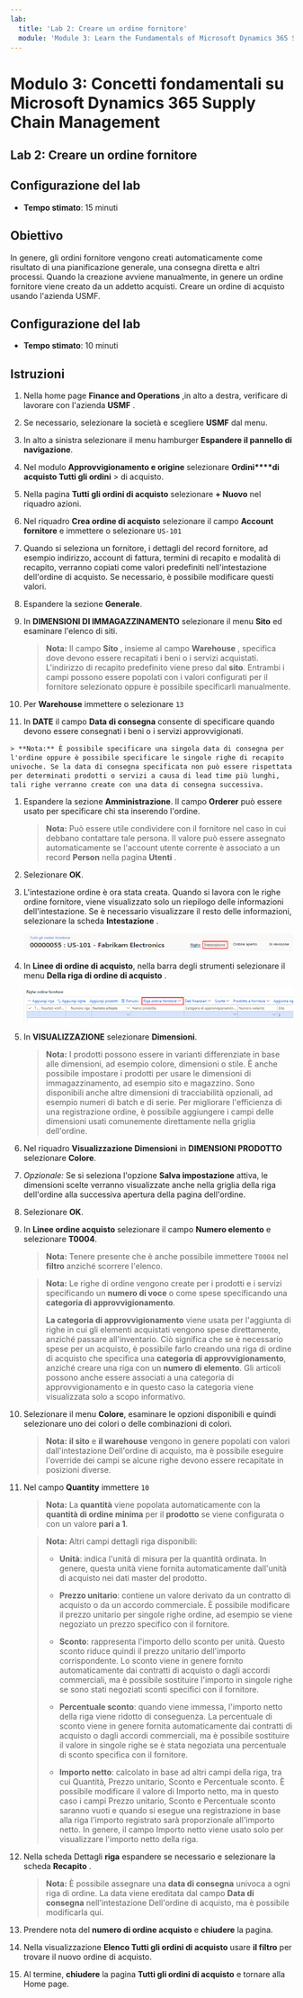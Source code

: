```yaml
---
lab:
  title: 'Lab 2: Creare un ordine fornitore'
  module: 'Module 3: Learn the Fundamentals of Microsoft Dynamics 365 Supply Chain Management'
---
```


# Modulo 3: Concetti fondamentali su Microsoft Dynamics 365 Supply Chain Management

## Lab 2: Creare un ordine fornitore

## Configurazione del lab

   - **Tempo stimato**: 15 minuti

## Obiettivo

In genere, gli ordini fornitore vengono creati automaticamente come risultato di una pianificazione generale, una consegna diretta e altri processi. Quando la creazione avviene manualmente, in genere un ordine fornitore viene creato da un addetto acquisti. Creare un ordine di acquisto usando l'azienda USMF. 

## Configurazione del lab

   - **Tempo stimato**: 10 minuti

## Istruzioni

1.  Nella home page **Finance and Operations** ,in alto a destra, verificare di lavorare con l'azienda **USMF** . 

1.  Se necessario, selezionare la società e scegliere **USMF** dal menu. 

1.  In alto a sinistra selezionare il menu hamburger **Espandere il pannello di navigazione**. 

1.  Nel modulo **Approvvigionamento e origine** selezionare **Ordini****di acquisto Tutti gli ordini** >  di acquisto. 

1.  Nella pagina **Tutti gli ordini di acquisto** selezionare **+ Nuovo** nel riquadro azioni. 

1.  Nel riquadro **Crea ordine di acquisto** selezionare il campo **Account fornitore** e immettere o selezionare `US-101`

1.  Quando si seleziona un fornitore, i dettagli del record fornitore, ad esempio indirizzo, account di fattura, termini di recapito e modalità di recapito, verranno copiati come valori predefiniti nell'intestazione dell'ordine di acquisto. Se necessario, è possibile modificare questi valori. 

1.  Espandere la sezione **Generale**. 

1.  In **DIMENSIONI DI IMMAGAZZINAMENTO** selezionare il menu **Sito** ed esaminare l'elenco di siti. 

    > **Nota:** Il campo **Sito** , insieme al campo **Warehouse** , specifica dove devono essere recapitati i beni o i servizi acquistati. L'indirizzo di recapito predefinito viene preso dal **sito**. Entrambi i campi possono essere popolati con i valori configurati per il fornitore selezionato oppure è possibile specificarli manualmente. 

1.  Per **Warehouse** immettere o selezionare `13`

1.   In **DATE** il campo **Data di consegna** consente di specificare quando devono essere consegnati i beni o i servizi approvvigionati.

    > **Nota:** È possibile specificare una singola data di consegna per l'ordine oppure è possibile specificare le singole righe di recapito univoche. Se la data di consegna specificata non può essere rispettata per determinati prodotti o servizi a causa di lead time più lunghi, tali righe verranno create con una data di consegna successiva.

1.  Espandere la sezione **Amministrazione**. Il campo **Orderer** può essere usato per specificare chi sta inserendo l'ordine. 

    > **Nota:** Può essere utile condividere con il fornitore nel caso in cui debbano contattare tale persona. Il valore può essere assegnato automaticamente se l'account utente corrente è associato a un record **Person** nella pagina **Utenti** . 

1.  Selezionare **OK**. 

1.  L'intestazione ordine è ora stata creata. Quando si lavora con le righe ordine fornitore, viene visualizzato solo un riepilogo delle informazioni dell'intestazione.  Se è necessario visualizzare il resto delle informazioni, selezionare la scheda **Intestazione** . 

    ![Schermata che mostra la posizione del menu Intestazione](./media/lp1-m3-purchase-order-header-option.png)

1.  In **Linee di ordine di acquisto**, nella barra degli strumenti selezionare il menu **Della riga di ordine di acquisto** . 

    ![Schermata che mostra la posizione dell'opzione di menu Riga ordine fornitore](./media/lp1-m3-purchase-order-purchase-order-line-menu.png)

1.  In **VISUALIZZAZIONE** selezionare **Dimensioni**. 

    > **Nota:** I prodotti possono essere in varianti differenziate in base alle dimensioni, ad esempio colore, dimensioni o stile. È anche possibile impostare i prodotti per usare le dimensioni di immagazzinamento, ad esempio sito e magazzino.  Sono disponibili anche altre dimensioni di tracciabilità opzionali, ad esempio numeri di batch e di serie.  Per migliorare l'efficienza di una registrazione ordine, è possibile aggiungere i campi delle dimensioni usati comunemente direttamente nella griglia dell'ordine. 

1.  Nel riquadro **Visualizzazione Dimensioni** in **DIMENSIONI PRODOTTO** selezionare **Colore**. 

1.  *Opzionale:* Se si seleziona l'opzione **Salva impostazione** attiva, le dimensioni scelte verranno visualizzate anche nella griglia della riga dell'ordine alla successiva apertura della pagina dell'ordine. 

1.  Selezionare **OK**. 

1.  In **Linee ordine acquisto** selezionare il campo **Numero elemento** e selezionare **T0004**. 

    > **Nota:** Tenere presente che è anche possibile immettere `T0004` nel **filtro** anziché scorrere l'elenco. 

    > **Nota:** Le righe di ordine vengono create per i prodotti e i servizi specificando un **numero di voce** o come spese specificando una **categoria di approvvigionamento**.
    > 
    > **La categoria di approvvigionamento** viene usata per l'aggiunta di righe in cui gli elementi acquistati vengono spese direttamente, anziché passare all'inventario. Ciò significa che se è necessario spese per un acquisto, è possibile farlo creando una riga di ordine di acquisto che specifica una **categoria di approvvigionamento**, anziché creare una riga con un **numero di elemento**. Gli articoli possono anche essere associati a una categoria di approvvigionamento e in questo caso la categoria viene visualizzata solo a scopo informativo. 

1.  Selezionare il menu **Colore**, esaminare le opzioni disponibili e quindi selezionare uno dei colori o delle combinazioni di colori. 

    > **Nota:** **il sito** e **il warehouse** vengono in genere popolati con valori dall'intestazione Dell'ordine di acquisto, ma è possibile eseguire l'override dei campi se alcune righe devono essere recapitate in posizioni diverse. 

1.  Nel campo **Quantity** immettere `10` 

    > **Nota:** La **quantità** viene popolata automaticamente con la **quantità di ordine minima** per il **prodotto** se viene configurata o con un valore **pari a 1**. 

    > **Nota:** Altri campi dettagli riga disponibili: 
    >
    >    - **Unità**: indica l'unità di misura per la quantità ordinata. In genere, questa unità viene fornita automaticamente dall'unità di acquisto nei dati master del prodotto. 
    >
    >    - **Prezzo unitario**: contiene un valore derivato da un contratto di acquisto o da un accordo commerciale. È possibile modificare il prezzo unitario per singole righe ordine, ad esempio se viene negoziato un prezzo specifico con il fornitore. 
    >
    >    - **Sconto**: rappresenta l'importo dello sconto per unità. Questo sconto riduce quindi il prezzo unitario dell'importo corrispondente. Lo sconto viene in genere fornito automaticamente dai contratti di acquisto o dagli accordi commerciali, ma è possibile sostituire l'importo in singole righe se sono stati negoziati sconti specifici con il fornitore. 
    >
    >    - **Percentuale sconto**: quando viene immessa, l'importo netto della riga viene ridotto di conseguenza. La percentuale di sconto viene in genere fornita automaticamente dai contratti di acquisto o dagli accordi commerciali, ma è possibile sostituire il valore in singole righe se è stata negoziata una percentuale di sconto specifica con il fornitore. 
    >
    >    - **Importo netto**: calcolato in base ad altri campi della riga, tra cui Quantità, Prezzo unitario, Sconto e Percentuale sconto. È possibile modificare il valore di Importo netto, ma in questo caso i campi Prezzo unitario, Sconto e Percentuale sconto saranno vuoti e quando si esegue una registrazione in base alla riga l'importo registrato sarà proporzionale all'importo netto. In genere, il campo Importo netto viene usato solo per visualizzare l'importo netto della riga. 

1.  Nella scheda Dettagli **riga** espandere se necessario e selezionare la scheda **Recapito** . 

    > **Nota:** È possibile assegnare una **data di consegna** univoca a ogni riga di ordine. La data viene ereditata dal campo **Data di consegna** nell'intestazione Dell'ordine di acquisto, ma è possibile modificarla qui. 

1.  Prendere nota del **numero di ordine acquisto** e **chiudere** la pagina. 

1.  Nella visualizzazione **Elenco Tutti gli ordini di acquisto** usare **il filtro** per trovare il nuovo ordine di acquisto. 

1.  Al termine, **chiudere** la pagina **Tutti gli ordini di acquisto** e tornare alla Home page. 

